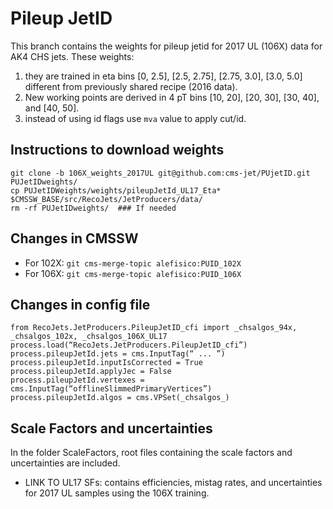 # Pileup JetID

This branch contains the weights for pileup jetid for 2017 UL (106X) data for AK4 CHS jets. These weights:

1. they are trained in eta bins [0, 2.5], [2.5, 2.75], [2.75, 3.0], [3.0, 5.0] different from previously shared recipe (2016 data).
2. New working points are derived in 4 pT bins [10, 20], [20, 30], [30, 40], and [40, 50].
3. instead of using id flags use `mva` value to apply cut/id.


## Instructions to download weights

```
git clone -b 106X_weights_2017UL git@github.com:cms-jet/PUjetID.git PUJetIDweights/
cp PUJetIDWeights/weights/pileupJetId_UL17_Eta* $CMSSW_BASE/src/RecoJets/JetProducers/data/
rm -rf PUJetIDweights/  ### If needed
```

## Changes in CMSSW

 * For 102X: `git cms-merge-topic alefisico:PUID_102X`
 * For 106X: `git cms-merge-topic alefisico:PUID_106X`

## Changes in config file
 
```
from RecoJets.JetProducers.PileupJetID_cfi import _chsalgos_94x, _chsalgos_102x, _chsalgos_106X_UL17
process.load(“RecoJets.JetProducers.PileupJetID_cfi”)
process.pileupJetId.jets = cms.InputTag(“ ... ”)
process.pileupJetId.inputIsCorrected = True
process.pileupJetId.applyJec = False
process.pileupJetId.vertexes = cms.InputTag(“offlineSlimmedPrimaryVertices”)
process.pileupJetId.algos = cms.VPSet(_chsalgos_)
```

## Scale Factors and uncertainties

In the folder ScaleFactors, root files containing the scale factors and uncertainties are included. 

   * LINK TO UL17 SFs: contains efficiencies, mistag rates, and uncertainties for 2017 UL samples using the 106X training.
